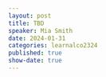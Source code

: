 ```yaml
---
layout: post
title: TBD
speaker: Mia Smith
date: 2024-01-31
categories: learnalco2324
published: true
show-date: true
---
```

